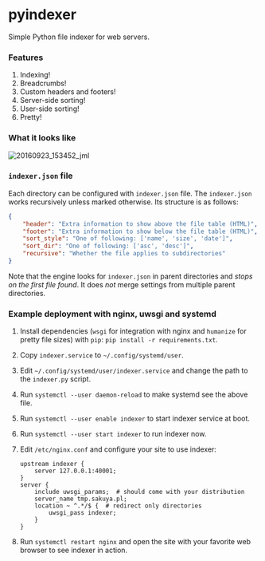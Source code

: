 pyindexer
=========

Simple Python file indexer for web servers.


### Features

1. Indexing!
2. Breadcrumbs!
3. Custom headers and footers!
4. Server-side sorting!
5. User-side sorting!
6. Pretty!

### What it looks like

![20160923_153452_jml](https://cloud.githubusercontent.com/assets/1045476/18787485/5bae31bc-81a3-11e6-8ca6-fa041be4ad0b.png)


### `indexer.json` file

Each directory can be configured with `indexer.json` file. The `indexer.json`
works recursively unless marked otherwise. Its structure is as follows:

```json
{
    "header": "Extra information to show above the file table (HTML)",
    "footer": "Extra information to show below the file table (HTML)",
    "sort_style": "One of following: ['name', 'size', 'date']",
    "sort_dir": "One of following: ['asc', 'desc']",
    "recursive": "Whether the file applies to subdirectories"
}
```

Note that the engine looks for `indexer.json` in parent directories and *stops
on the first file found*. It does *not* merge settings
from multiple parent directories.


### Example deployment with nginx, uwsgi and systemd

1. Install dependencies (`wsgi` for integration with nginx and `humanize` for
   pretty file sizes) with `pip`: `pip install -r requirements.txt`.
2. Copy `indexer.service` to `~/.config/systemd/user`.
3. Edit `~/.config/systemd/user/indexer.service` and change the path to the
   `indexer.py` script.
4. Run `systemctl --user daemon-reload` to make systemd see the above file.
5. Run `systemctl --user enable indexer` to start indexer service at boot.
6. Run `systemctl --user start indexer` to run indexer now.
7. Edit `/etc/nginx.conf` and configure your site to use indexer:

    ```
    upstream indexer {
        server 127.0.0.1:40001;
    }
    server {
        include uwsgi_params;  # should come with your distribution
        server_name tmp.sakuya.pl;
        location ~ ^.*/$ {  # redirect only directories
            uwsgi_pass indexer;
        }
    }
    ```

8. Run `systemctl restart nginx` and open the site with your favorite web
   browser to see indexer in action.

